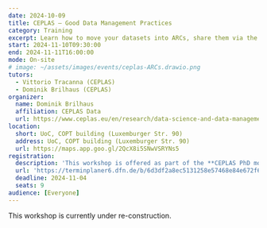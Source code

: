 ```yaml
---
date: 2024-10-09
title: CEPLAS – Good Data Management Practices
category: Training
excerpt: Learn how to move your datasets into ARCs, share them via the DataHUB, and annotate them with metadata. This workshop is offered as part of the CEPLAS PhD module 2024.
start: 2024-11-10T09:30:00
end: 2024-11-11T16:00:00
mode: On-site
# image: ~/assets/images/events/ceplas-ARCs.drawio.png
tutors:
  - Vittorio Tracanna (CEPLAS)
  - Dominik Brilhaus (CEPLAS)
organizer:
  name: Dominik Brilhaus
  affiliation: CEPLAS Data
  url: https://www.ceplas.eu/en/research/data-science-and-data-management
location:
  short: UoC, COPT building (Luxemburger Str. 90)
  address: UoC, COPT building (Luxemburger Str. 90)
  url: https://maps.app.goo.gl/2QcX8i5SNwVSRYNs5
registration:
  description: 'This workshop is offered as part of the **CEPLAS PhD module 2024**.' 
  url: 'https://terminplaner6.dfn.de/b/6d3df2a8ec5131258e57468e84e672f6-906681'
  deadline: 2024-11-04
  seats: 9
audience: [Everyone]
---
```


This workshop is currently under re-construction.


<!-- 
## Goals

- First steps into the ARC ecosystem
- Move existing datasets into <a href="https://arc-rdm.org/" target="_blank">ARCs</a>
- Share them via the <a href="https://nfdi4plants.org/nfdi4plants.knowledgebase/docs/ARCitect-Manual/index.html" target="_blank">DataHUB</a>
- Annotate them with metadata

## Checklist for participants

Please prepare the following **before the workshop**.

- Bring your laptop / computer
- Bring a dataset to be ARCified
- Sign up for a DataHUB user account https://register.nfdi4plants.org/
  - Please add your `Project/consortium` (e.g. CEPLAS, SFB, TRR) and choose the role `Guest` or `User`
- Install <a href="https://nfdi4plants.org/nfdi4plants.knowledgebase/docs/ARCitect-Manual/index.html" target="_blank">ARCitect</a>

## Tech-check

Not all installations are perfectly straight-forward. We will be available **half an hour before the workshop starts** to help you get your machine up and running. -->
